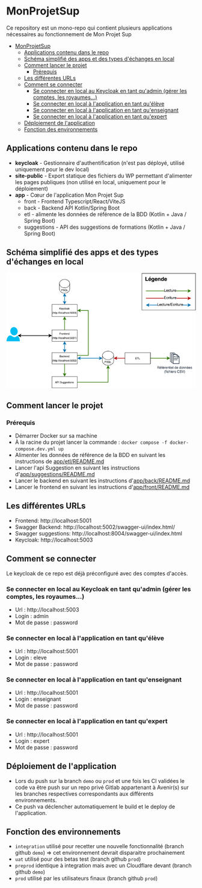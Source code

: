 # MonProjetSup
Ce repository est un mono-repo qui contient plusieurs applications nécessaires au fonctionnement de Mon Projet Sup

<!-- TOC -->
* [MonProjetSup](#monprojetsup)
  * [Applications contenu dans le repo](#applications-contenu-dans-le-repo)
  * [Schéma simplifié des apps et des types d'échanges en local](#schéma-simplifié-des-apps-et-des-types-déchanges-en-local)
  * [Comment lancer le projet](#comment-lancer-le-projet)
    * [Prérequis](#prérequis-)
  * [Les différentes URLs](#les-différentes-urls)
  * [Comment se connecter](#comment-se-connecter-)
    * [Se connecter en local au Keycloak en tant qu'admin (gérer les comptes, les royaumes...)](#se-connecter-en-local-au-keycloak-en-tant-quadmin-gérer-les-comptes-les-royaumes)
    * [Se connecter en local à l'application en tant qu'élève](#se-connecter-en-local-à-lapplication-en-tant-quélève)
    * [Se connecter en local à l'application en tant qu'enseignant](#se-connecter-en-local-à-lapplication-en-tant-quenseignant)
    * [Se connecter en local à l'application en tant qu'expert](#se-connecter-en-local-à-lapplication-en-tant-quexpert)
  * [Déploiement de l'application](#déploiement-de-lapplication)
  * [Fonction des environnements](#fonction-des-environnements)
<!-- TOC -->

## Applications contenu dans le repo
- **keycloak** - Gestionnaire d'authentification (n'est pas déployé, utilisé uniquement pour le dev local)
- **site-public** - Export statique des fichiers du WP permettant d'alimenter les pages publiques (non utilisé en local, uniquement pour le déploiement)
- **app** - Cœur de l'application Mon Projet Sup
  - front - Frontend Typescript/React/ViteJS
  - back - Backend API Kotlin/Spring Boot
  - etl - alimente les données de référence de la BDD  (Kotlin + Java / Spring Boot)
  - suggestions - API des suggestions de formations (Kotlin + Java / Spring Boot)

## Schéma simplifié des apps et des types d'échanges en local
![Schéma apps en local](/doc/schema-local.png)


## Comment lancer le projet
### Prérequis 
- Démarrer Docker sur sa machine
- À la racine du projet lancer la commande : `docker compose -f docker-compose.dev.yml up`
- Alimenter les données de référence de la BDD en suivant les instructions de [app/etl/README.md](app/etl/README.md)
- Lancer l'api Suggestion en suivant les instructions d'[app/suggestions/README.md](app/suggestions/README.md)
- Lancer le backend en suivant les instructions d'[app/back/README.md](app/back/README.md)
- Lancer le frontend en suivant les instructions d'[app/front/README.md](app/front/README.md)

## Les différentes URLs
- Frontend: http://localhost:5001
- Swagger Backend: http://localhost:5002/swagger-ui/index.html/
- Swagger suggestions: http://localhost:8004/swagger-ui/index.html
- Keycloak: http://localhost:5003


## Comment se connecter 
Le keycloak de ce repo est déjà préconfiguré avec des comptes d'accès.

### Se connecter en local au Keycloak en tant qu'admin (gérer les comptes, les royaumes...)
- Url : http://localhost:5003
- Login : admin
- Mot de passe : password

### Se connecter en local à l'application en tant qu'élève
- Url : http://localhost:5001
- Login : eleve
- Mot de passe : password

### Se connecter en local à l'application en tant qu'enseignant
- Url : http://localhost:5001
- Login : enseignant
- Mot de passe : password

### Se connecter en local à l'application en tant qu'expert
- Url : http://localhost:5001
- Login : expert
- Mot de passe : password

## Déploiement de l'application
- Lors du push sur la branch `demo` ou `prod` et une fois les CI validées le code va être push sur un repo privé Gitlab appartenant à Avenir(s) sur les branches respectives correspondants aux différents environnements. 
- Ce push va déclencher automatiquement le build et le deploy de l'application.

## Fonction des environnements
- `integration` utilisé pour recetter une nouvelle fonctionnalité (branch github `demo`) => cet environnement devrait disparaitre prochainement
- `uat` utilisé pour des betas test (branch github `prod`)
- `preprod` identique à integration mais avec un Cloudflare devant (branch github `demo`)
- `prod` utilisé par les utilisateurs finaux (branch github `prod`)


